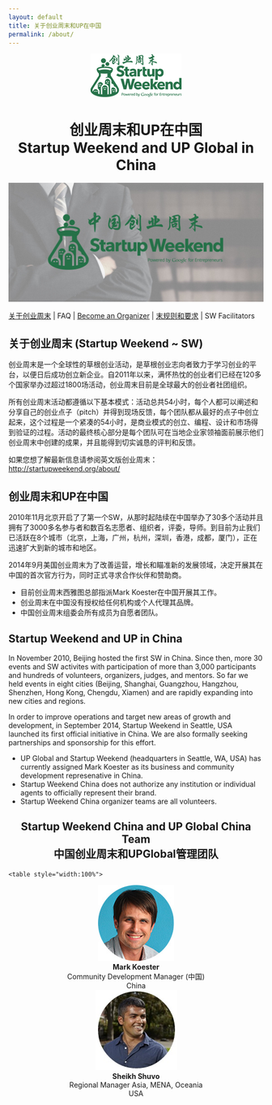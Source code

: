 ```yaml
---
layout: default
title: 关于创业周末和UP在中国
permalink: /about/
---
```


<center><img src="/images/startup-weekend-china-logo.png"></center>
<center><h1>创业周末和UP在中国<br />
		Startup Weekend and UP Global in China
	</h1></center>

<p><center><img src="/images/sw-china-slider.jpg" class="impact-image"></center></p>

<p><a href="/about/">关于创业周末</a> | FAQ | <a href="/organizer/">Become an Organizer</a> | <a href="/organizer/rules/">末规则和要求</a> | SW Facilitators</p>

<h2>关于创业周末 (Startup Weekend ~ SW)</h2>

<p>创业周末是一个全球性的草根创业活动，是草根创业志向者致力于学习创业的平台，以便日后成功创立新企业。自2011年以来，满怀热忱的创业者们已经在120多个国家举办过超过1800场活动，创业周末目前是全球最大的创业者社团组织。</p>

<p>所有创业周末活动都遵循以下基本模式：活动总共54小时，每个人都可以阐述和分享自己的创业点子（pitch）并得到现场反馈，每个团队都从最好的点子中创立起来，这个过程是一个紧凑的54小时，是商业模式的创立、编程、设计和市场得到验证的过程。活动的最终核心部分是每个团队可在当地企业家领袖面前展示他们创业周末中创建的成果，并且能得到切实诚恳的评判和反馈。</p>

<p>如果您想了解最新信息请参阅英文版创业周末：<a href="http://startupweekend.org/about/">http://startupweekend.org/about/</a></p>

<h2>创业周末和UP在中国</h2>

<p>2010年11月北京开启了了第一个SW，从那时起陆续在中国举办了30多个活动并且拥有了3000多名参与者和数百名志愿者、组织者，评委，导师。到目前为止我们已活跃在8个城市（北京，上海，广州，杭州，深圳，香港，成都，厦门），正在迅速扩大到新的城市和地区。</p>

<p>2014年9月美国创业周末为了改善运营，增长和瞄准新的发展领域，决定开展其在中国的首次官方行为，同时正式寻求合作伙伴和赞助商。</p>

<ul class="guidelines-rules">
<li>目前创业周末西雅图总部指派Mark Koester在中国开展其工作。</li>
<li>创业周末在中国没有授权给任何机构或个人代理其品牌。</li>
<li>中国创业周末组委会所有成员为自愿者团队。</li>
</ul>

<h2>Startup Weekend and UP in China</h2>

<p>In November 2010, Beijing hosted the first SW in China. Since then, more 30 events and SW activites with participation of more than 3,000 participants and hundreds of volunteers, organizers, judges, and mentors. So far we held events in eight cities (Beijing, Shanghai, Guangzhou, Hangzhou, Shenzhen, Hong Kong, Chengdu, Xiamen) and are rapidly expanding into new cities and regions.</p>

<p>In order to improve operations and target new areas of growth and development, in September 2014, Startup Weekend in Seattle, USA launched its first official initiative in China. We are also formally seeking partnerships and sponsorship for this effort.</p>

<ul class="guidelines-rules">
<li>UP Global and Startup Weekend (headquarters in Seattle, WA, USA) has currently assigned Mark Koester as its business and community development represenative in China.</il>
<li>Startup Weekend China does not authorize any institution or individual agents to officially represent their brand.</li>
<li>Startup Weekend China organizer teams are all volunteers.</li>
</ul>


<h2><center>Startup Weekend China and UP Global China Team <br />
		中国创业周末和UPGlobal管理团队</center></h2>

	<table style="width:100%">
  <tr>
    <td><center>
    	<img src="/images/mark_koester_headshot.jpg"><br />
    	<strong>Mark Koester</strong><br />
    	Community Development Manager (中国)<br/>
    	China
    </center>
    </td>
    <td><center>
    	<img src="/images/sheikh_shuvo_headshot.jpg"><br />
    	<strong>Sheikh Shuvo</strong><br />
    	Regional Manager Asia, MENA, Oceania<br/>
    	USA
    </center>
    </td> 
  </tr>
</table>
